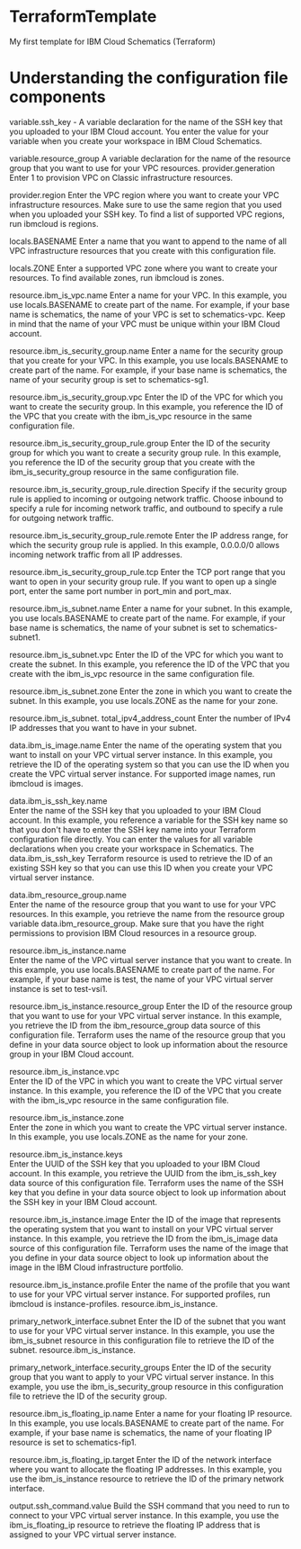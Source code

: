 # TerraformTemplate
My first template for IBM Cloud Schematics (Terraform)

# Understanding the configuration file components
variable.ssh_key - 
A variable declaration for the name of the SSH key that you uploaded to your IBM Cloud account. You enter the value for your variable when you create your workspace in IBM Cloud Schematics.

variable.resource_group
A variable declaration for the name of the resource group that you want to use for your VPC resources.
provider.generation	Enter 1 to provision VPC on Classic infrastructure resources.

provider.region
Enter the VPC region where you want to create your VPC infrastructure resources. Make sure to use the same region that you used when you uploaded your SSH key. To find a list of supported VPC regions, run ibmcloud is regions.

locals.BASENAME
Enter a name that you want to append to the name of all VPC infrastructure resources that you create with this configuration file.

locals.ZONE
Enter a supported VPC zone where you want to create your resources. To find available zones, run ibmcloud is zones.

resource.ibm_is_vpc.name
Enter a name for your VPC. In this example, you use locals.BASENAME to create part of the name. For example, if your base name is schematics, the name of your VPC is set to schematics-vpc. Keep in mind that the name of your VPC must be unique within your IBM Cloud account.

resource.ibm_is_security_group.name	Enter a name for the security group that you create for your VPC. In this example, you use locals.BASENAME to create part of the name. For example, if your base name is schematics, the name of your security group is set to schematics-sg1.

resource.ibm_is_security_group.vpc
Enter the ID of the VPC for which you want to create the security group. In this example, you reference the ID of the VPC that you create with the ibm_is_vpc resource in the same configuration file.

resource.ibm_is_security_group_rule.group
Enter the ID of the security group for which you want to create a security group rule. In this example, you reference the ID of the security group that you create with the ibm_is_security_group resource in the same configuration file.

resource.ibm_is_security_group_rule.direction
Specify if the security group rule is applied to incoming or outgoing network traffic. Choose inbound to specify a rule for incoming network traffic, and outbound to specify a rule for outgoing network traffic.

resource.ibm_is_security_group_rule.remote
Enter the IP address range, for which the security group rule is applied. In this example, 0.0.0.0/0 allows incoming network traffic from all IP addresses.

resource.ibm_is_security_group_rule.tcp
Enter the TCP port range that you want to open in your security group rule. If you want to open up a single port, enter the same port number in port_min and port_max.

resource.ibm_is_subnet.name
Enter a name for your subnet. In this example, you use locals.BASENAME to create part of the name. For example, if your base name is schematics, the name of your subnet is set to schematics-subnet1.

resource.ibm_is_subnet.vpc
Enter the ID of the VPC for which you want to create the subnet. In this example, you reference the ID of the VPC that you create with the ibm_is_vpc resource in the same configuration file.

resource.ibm_is_subnet.zone
Enter the zone in which you want to create the subnet. In this example, you use locals.ZONE as the name for your zone.

resource.ibm_is_subnet.
total_ipv4_address_count
Enter the number of IPv4 IP addresses that you want to have in your subnet.

data.ibm_is_image.name
Enter the name of the operating system that you want to install on your VPC virtual server instance. In this example, you retrieve the ID of the operating system so that you can use the ID when you create the VPC virtual server instance. For supported image names, run ibmcloud is images.

data.ibm_is_ssh_key.name	
Enter the name of the SSH key that you uploaded to your IBM Cloud account. In this example, you reference a variable for the SSH key name so that you don't have to enter the SSH key name into your Terraform configuration file directly. You can enter the values for all variable declarations when you create your workspace in Schematics. The 
data.ibm_is_ssh_key Terraform resource is used to retrieve the ID of an existing SSH key so that you can use this ID when you create your VPC virtual server instance.

data.ibm_resource_group.name	
Enter the name of the resource group that you want to use for your VPC resources. In this example, you retrieve the name from the resource group variable data.ibm_resource_group. Make sure that you have the right permissions to provision IBM Cloud resources in a resource group.

resource.ibm_is_instance.name	
Enter the name of the VPC virtual server instance that you want to create. In this example, you use locals.BASENAME to create part of the name. For example, if your base name is test, the name of your VPC virtual server instance is set to test-vsi1.

resource.ibm_is_instance.resource_group
Enter the ID of the resource group that you want to use for your VPC virtual server instance. In this example, you retrieve the ID from the ibm_resource_group data source of this configuration file. Terraform uses the name of the resource group that you define in your data source object to look up information about the resource group in your IBM Cloud account.

resource.ibm_is_instance.vpc	
Enter the ID of the VPC in which you want to create the VPC virtual server instance. In this example, you reference the ID of the VPC that you create with the ibm_is_vpc resource in the same configuration file.

resource.ibm_is_instance.zone	
Enter the zone in which you want to create the VPC virtual server instance. In this example, you use locals.ZONE as the name for your zone.

resource.ibm_is_instance.keys	
Enter the UUID of the SSH key that you uploaded to your IBM Cloud account. In this example, you retrieve the UUID from the ibm_is_ssh_key data source of this configuration file. Terraform uses the name of the SSH key that you define in your data source object to look up information about the SSH key in your IBM Cloud account.

resource.ibm_is_instance.image
Enter the ID of the image that represents the operating system that you want to install on your VPC virtual server instance. In this example, you retrieve the ID from the ibm_is_image data source of this configuration file. Terraform uses the name of the image that you define in your data source object to look up information about the image in the IBM Cloud infrastructure portfolio.

resource.ibm_is_instance.profile
Enter the name of the profile that you want to use for your VPC virtual server instance. For supported profiles, run ibmcloud is instance-profiles.
resource.ibm_is_instance.

primary_network_interface.subnet
Enter the ID of the subnet that you want to use for your VPC virtual server instance. In this example, you use the ibm_is_subnet resource in this configuration file to retrieve the ID of the subnet.
resource.ibm_is_instance.

primary_network_interface.security_groups
Enter the ID of the security group that you want to apply to your VPC virtual server instance. In this example, you use the ibm_is_security_group resource in this configuration file to retrieve the ID of the security group.

resource.ibm_is_floating_ip.name
Enter a name for your floating IP resource. In this example, you use locals.BASENAME to create part of the name. For example, if your base name is schematics, the name of your floating IP resource is set to schematics-fip1.

resource.ibm_is_floating_ip.target
Enter the ID of the network interface where you want to allocate the floating IP addresses. In this example, you use the ibm_is_instance resource to retrieve the ID of the primary network interface.

output.ssh_command.value
Build the SSH command that you need to run to connect to your VPC virtual server instance. In this example, you use the ibm_is_floating_ip resource to retrieve the floating IP address that is assigned to your VPC virtual server instance.
